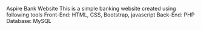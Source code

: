  Aspire Bank Website
 This is a simple banking website created using following tools
 Front-End: HTML, CSS, Bootstrap, javascript
 Back-End: PHP
 Database: MySQL
